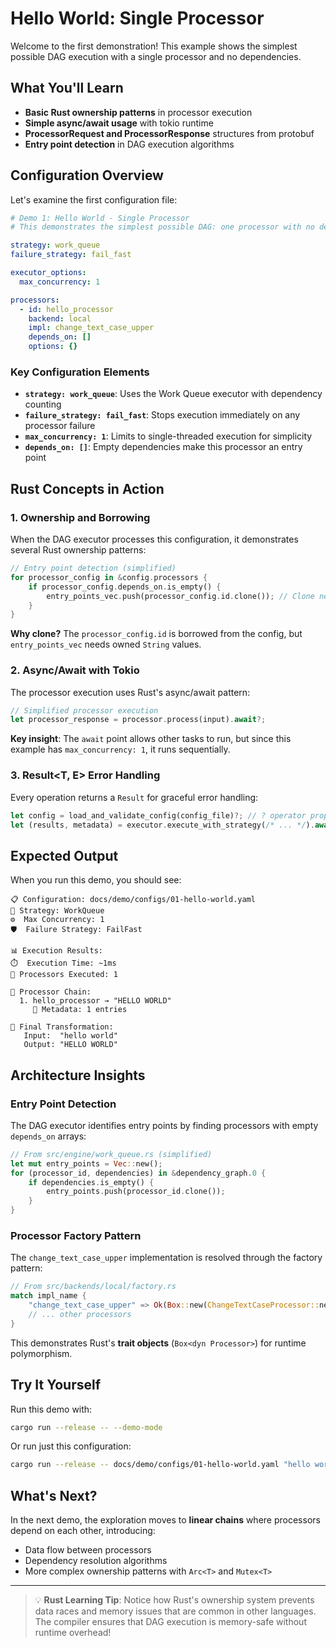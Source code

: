 # Hello World: Single Processor

Welcome to the first demonstration! This example shows the simplest possible DAG execution with a single processor and no dependencies.

## What You'll Learn

- **Basic Rust ownership patterns** in processor execution
- **Simple async/await usage** with tokio runtime
- **ProcessorRequest and ProcessorResponse** structures from protobuf
- **Entry point detection** in DAG execution algorithms

## Configuration Overview

Let's examine the first configuration file:

```yaml
# Demo 1: Hello World - Single Processor
# This demonstrates the simplest possible DAG: one processor with no dependencies

strategy: work_queue
failure_strategy: fail_fast

executor_options:
  max_concurrency: 1

processors:
  - id: hello_processor
    backend: local
    impl: change_text_case_upper
    depends_on: []
    options: {}
```

### Key Configuration Elements

- **`strategy: work_queue`**: Uses the Work Queue executor with dependency counting
- **`failure_strategy: fail_fast`**: Stops execution immediately on any processor failure
- **`max_concurrency: 1`**: Limits to single-threaded execution for simplicity
- **`depends_on: []`**: Empty dependencies make this processor an entry point

## Rust Concepts in Action

### 1. Ownership and Borrowing

When the DAG executor processes this configuration, it demonstrates several Rust ownership patterns:

```rust
// Entry point detection (simplified)
for processor_config in &config.processors {
    if processor_config.depends_on.is_empty() {
        entry_points_vec.push(processor_config.id.clone()); // Clone needed for ownership
    }
}
```

**Why clone?** The `processor_config.id` is borrowed from the config, but `entry_points_vec` needs owned `String` values.

### 2. Async/Await with Tokio

The processor execution uses Rust's async/await pattern:

```rust
// Simplified processor execution
let processor_response = processor.process(input).await?;
```

**Key insight**: The `await` point allows other tasks to run, but since this example has `max_concurrency: 1`, it runs sequentially.

### 3. Result<T, E> Error Handling

Every operation returns a `Result` for graceful error handling:

```rust
let config = load_and_validate_config(config_file)?; // ? operator propagates errors
let (results, metadata) = executor.execute_with_strategy(/* ... */).await?;
```

## Expected Output

When you run this demo, you should see:

```
📋 Configuration: docs/demo/configs/01-hello-world.yaml
🔧 Strategy: WorkQueue
⚙️  Max Concurrency: 1
🛡️  Failure Strategy: FailFast

📊 Execution Results:
⏱️  Execution Time: ~1ms
🔢 Processors Executed: 1

🔄 Processor Chain:
  1. hello_processor → "HELLO WORLD"
     📝 Metadata: 1 entries

🎯 Final Transformation:
   Input:  "hello world"
   Output: "HELLO WORLD"
```

## Architecture Insights

### Entry Point Detection

The DAG executor identifies entry points by finding processors with empty `depends_on` arrays:

```rust
// From src/engine/work_queue.rs (simplified)
let mut entry_points = Vec::new();
for (processor_id, dependencies) in &dependency_graph.0 {
    if dependencies.is_empty() {
        entry_points.push(processor_id.clone());
    }
}
```

### Processor Factory Pattern

The `change_text_case_upper` implementation is resolved through the factory pattern:

```rust
// From src/backends/local/factory.rs
match impl_name {
    "change_text_case_upper" => Ok(Box::new(ChangeTextCaseProcessor::new(TextCase::Upper))),
    // ... other processors
}
```

This demonstrates Rust's **trait objects** (`Box<dyn Processor>`) for runtime polymorphism.

## Try It Yourself

Run this demo with:

```bash
cargo run --release -- --demo-mode
```

Or run just this configuration:

```bash
cargo run --release -- docs/demo/configs/01-hello-world.yaml "hello world"
```

## What's Next?

In the next demo, the exploration moves to **linear chains** where processors depend on each other, introducing:
- Data flow between processors
- Dependency resolution algorithms
- More complex ownership patterns with `Arc<T>` and `Mutex<T>`

---

> 💡 **Rust Learning Tip**: Notice how Rust's ownership system prevents data races and memory issues that are common in other languages. The compiler ensures that DAG execution is memory-safe without runtime overhead!
